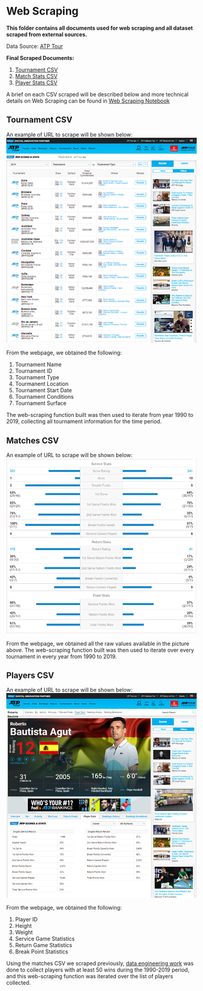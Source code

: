 # Web Scraping

__This folder contains all documents used for web scraping and all dataset scraped from external sources.__

Data Source: [ATP Tour](https://www.atptour.com/)

__Final Scraped Documents:__
1. [Tournament CSV](https://github.com/songyingho/atptour_analysis/tree/master/csv_source/web_scraping/tournaments_1990-2019.csv)
2. [Match Stats CSV](https://github.com/songyingho/atptour_analysis/tree/master/csv_source/web_scraping/match_stats_1990-2019.csv)
3. [Player Stats CSV](https://github.com/songyingho/atptour_analysis/tree/master/csv_source/web_scraping/player_stats_1990-2019.csv)

A brief on each CSV scraped will be described below and more technical details on Web Scraping can be found in [Web Scraping Notebook](https://github.com/songyingho/atptour_analysis/tree/master/csv_source/web_scraping/web_scraping.ipynb)

## Tournament CSV
An example of URL to scrape will be shown below:
![](screenshots/tournaments_example.PNG)

From the webpage, we obtained the following:
1. Tournament Name
2. Tournament ID
3. Tournament Type
4. Tourmanent Location
5. Tournament Start Date
6. Tournament Conditions
7. Tournament Surface

The web-scraping function built was then used to iterate from year 1990 to 2019, collecting all tournament information for the time period.


## Matches CSV
An example of URL to scrape will be shown below:
![](screenshots/stats_example.PNG)

From the webpage, we obtained all the raw values available in the picture above. 
The web-scraping function built was then used to iterate over every tournament in every year from 1990 to 2019.


## Players CSV
An example of URL to scrape will be shown below:
![](screenshots/player_stats_example.PNG)

From the webpage, we obtained the following:
1. Player ID
2. Height
3. Weight
4. Service Game Statistics
5. Return Game Statistics
6. Break Point Statistics

Using the matches CSV we scraped previously, [data engineering work](https://github.com/songyingho/atptour_analysis/tree/master/ipynb_archives/slug_id_pairings) was done to collect players with at least 50 wins during the 1990-2019 period, and this web-scraping function was iterated over the list of players collected. 
